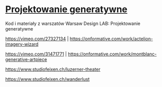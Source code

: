 # [Projektowanie generatywne](http://warsawdesignlab.pl/generative-graphic-design)
Kod i materiały z warszatów Warsaw Design LAB: Projektowanie generatywne


https://vimeo.com/27327134 | https://onformative.com/work/actelion-imagery-wizard

https://vimeo.com/31471771 | https://onformative.com/work/montblanc-generative-artpiece

https://www.studiofeixen.ch/luzerner-theater

https://www.studiofeixen.ch/wanderlust